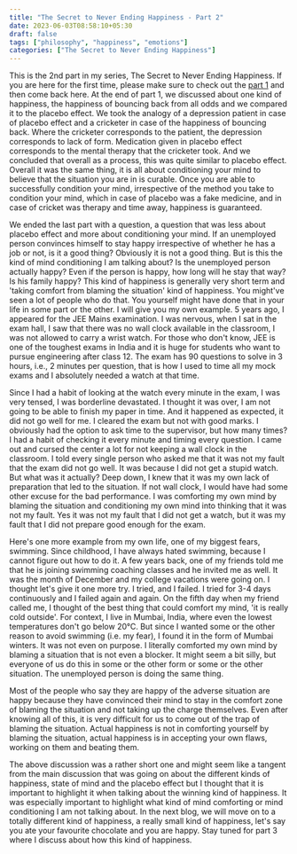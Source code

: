 ```yaml
---
title: "The Secret to Never Ending Happiness - Part 2"
date: 2023-06-03T08:58:10+05:30
draft: false
tags: ["philosophy", "happiness", "emotions"]
categories: ["The Secret to Never Ending Happiness"]
---
```


This is the 2nd part in my series, The Secret to Never Ending Happiness. If you are here for the first time, please make sure to check out the [part 1](/posts/the-secret-to-never-ending-happiness-1) and then come back here. At the end of part 1, we discussed about one kind of happiness, the happiness of bouncing back from all odds and we compared it to the placebo effect. We took the analogy of a depression patient in case of placebo effect and a cricketer in case of the happiness of bouncing back. Where the cricketer corresponds to the patient, the depression corresponds to lack of form. Medication given in placebo effect corresponds to the mental therapy that the cricketer took. And we concluded that overall as a process, this was quite similar to placebo effect. Overall it was the same thing, it is all about conditioning your mind to believe that the situation you are in is curable. Once you are able to successfully condition your mind, irrespective of the method you take to condition your mind, which in case of placebo was a fake medicine, and in case of cricket was therapy and time away, happiness is guaranteed.  
  
We ended the last part with a question, a question that was less about placebo effect and more about conditioning your mind. If an unemployed person convinces himself to stay happy irrespective of whether he has a job or not, is it a good thing? Obviously it is not a good thing. But is this the kind of mind conditioning I am talking about? Is the unemployed person actually happy? Even if the person is happy, how long will he stay that way? Is his family happy? This kind of happiness is generally very short term and 'taking comfort from blaming the situation' kind of happiness. You might've seen a lot of people who do that. You yourself might have done that in your life in some part or the other. I will give you my own example. 5 years ago, I appeared for the JEE Mains examination. I was nervous, when I sat in the exam hall, I saw that there was no wall clock available in the classroom, I was not allowed to carry a wrist watch. For those who don't know, JEE is one of the toughest exams in India and it is huge for students who want to pursue engineering after class 12. The exam has 90 questions to solve in 3 hours, i.e., 2 minutes per question, that is how I used to time all my mock exams and I absolutely needed a watch at that time.  
  
Since I had a habit of looking at the watch every minute in the exam, I was very tensed, I was borderline devastated. I thought it was over, I am not going to be able to finish my paper in time. And it happened as expected, it did not go well for me. I cleared the exam but not with good marks. I obviously had the option to ask time to the supervisor, but how many times? I had a habit of checking it every minute and timing every question. I came out and cursed the center a lot for not keeping a wall clock in the classroom. I told every single person who asked me that it was not my fault that the exam did not go well. It was because I did not get a stupid watch. But what was it actually? Deep down, I knew that it was my own lack of preparation that led to the situation. If not wall clock, I would have had some other excuse for the bad performance. I was comforting my own mind by blaming the situation and conditioning my own mind into thinking that it was not my fault. Yes it was not my fault that I did not get a watch, but it was my fault that I did not prepare good enough for the exam.  
  
Here's one more example from my own life, one of my biggest fears, swimming. Since childhood, I have always hated swimming, because I cannot figure out how to do it. A few years back, one of my friends told me that he is joining swimming coaching classes and he invited me as well. It was the month of December and my college vacations were going on. I thought let's give it one more try. I tried, and I failed. I tried for 3-4 days continuously and I failed again and again. On the fifth day when my friend called me, I thought of the best thing that could comfort my mind, 'it is really cold outside'. For context, I live in Mumbai, India, where even the lowest temperatures don't go below 20°C. But since I wanted some or the other reason to avoid swimming (i.e. my fear), I found it in the form of Mumbai winters. It was not even on purpose. I literally comforted my own mind by blaming a situation that is not even a blocker. It might seem a bit silly, but everyone of us do this in some or the other form or some or the other situation. The unemployed person is doing the same thing.  
  
Most of the people who say they are happy of the adverse situation are happy because they have convinced their mind to stay in the comfort zone of blaming the situation and not taking up the charge themselves. Even after knowing all of this, it is very difficult for us to come out of the trap of blaming the situation. Actual happiness is not in comforting yourself by blaming the situation, actual happiness is in accepting your own flaws, working on them and beating them.  
  
The above discussion was a rather short one and might seem like a tangent from the main discussion that was going on about the different kinds of happiness, state of mind and the placebo effect but I thought that it is important to highlight it when talking about the winning kind of happiness. It was especially important to highlight what kind of mind comforting or mind conditioning I am not talking about. In the next blog, we will move on to a totally different kind of happiness, a really small kind of happiness, let's say you ate your favourite chocolate and you are happy. Stay tuned for part 3 where I discuss about how this kind of happiness.  